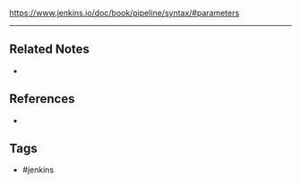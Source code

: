 https://www.jenkins.io/doc/book/pipeline/syntax/#parameters

---
## Related Notes
- 

## References
- 

## Tags
- #jenkins 